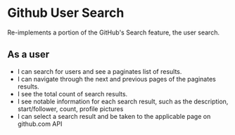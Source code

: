 # Github User Search

Re-implements a portion of the GitHub's Search feature, the user search.

## As a user

- I can search for users and see a paginates list of results.
- I can navigate through the next and previous pages of the paginates results.
- I see the total count of search results.
- I see notable information for each search result, such as the description, start/follower,
  count, profile pictures
- I can select a search result and be taken to the applicable page on github.com API
